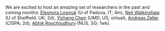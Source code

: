 We are excited to host an amazing set of researchers in the past and coming months: 
[Eleonora Losiouk](https://www.math.unipd.it/~elosiouk/) (U of Padova, IT; 4m),
[Neil Walkinshaw](https://www.sheffield.ac.uk/cs/people/academic/neil-walkinshaw) (U of Sheffield, UK; 2d),
[Yizheng Chen](https://surrealyz.github.io/) (UMD, US; virtual),
[Andreas Zeller](https://andreas-zeller.info/) (CISPA; 2d),
[Abhik Roychoudhury](https://abhikrc.com/) (NUS, SG; 1wk).
